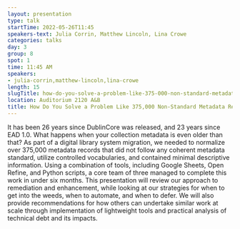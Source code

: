 ```yaml
---
layout: presentation
type: talk 
startTime: 2022-05-26T11:45
speakers-text: Julia Corrin, Matthew Lincoln, Lina Crowe
categories: talks
day: 3
group: 8
spot: 1
time: 11:45 AM
speakers:
- julia-corrin,matthew-lincoln,lina-crowe
length: 15
slugTitle: how-do-you-solve-a-problem-like-375-000-non-standard-metadata-records-
location: Auditorium 2120 A&B
title: How Do You Solve a Problem Like 375,000 Non-Standard Metadata Records?
---
```

It has been 26 years since DublinCore was released, and 23 years since EAD 1.0. What happens when your collection metadata is even older than that? As part of a digital library system migration, we needed to normalize over 375,000 metadata records that did not follow any coherent metadata standard, utilize controlled vocabularies, and contained minimal descriptive information. Using a combination of tools, including Google Sheets, Open Refine, and Python scripts, a core team of three managed to complete this work in under six months. This presentation will review our approach to remediation and enhancement, while looking at our strategies for when to get into the weeds, when to automate, and when to defer. We will also provide recommendations for how others can undertake similar work at scale through implementation of lightweight tools and practical analysis of technical debt and its impacts.